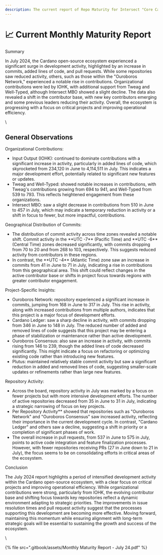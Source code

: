 ```yaml
---
description: The current report of Repo Maturity for Intersect "Core Cardano" Projects
---
```


# 📈 Current Monthly Maturity Report

Summary

In July 2024, the Cardano open-source ecosystem experienced a significant surge in development activity, highlighted by an increase in commits, added lines of code, and pull requests. While some repositories saw reduced activity, others, such as those within the "Ouroboros Network," experienced a notable rise in contributions. Organizational contributions were led by IOHK, with additional support from Tweag and Well-Typed, although Intersect MBO showed a slight decline. The data also revealed a shift in the contributor base, with new key contributors emerging and some previous leaders reducing their activity. Overall, the ecosystem is progressing with a focus on critical projects and improving operational efficiency.

\


## General Observations

Organizational Contributions:

* Input Output (IOHK): continued to dominate contributions with a significant increase in activity, particularly in added lines of code, which skyrocketed from 234,120 in June to 4,114,511 in July. This indicates a major development effort, potentially related to significant new features or updates.
* Tweag and Well-Typed: showed notable increases in contributions, with Tweag's contributions growing from 694 to 941, and Well-Typed from 539 to 793. This reflects heightened engagement from these organizations.
* Intersect MBO: saw a slight decrease in contributions from 510 in June to 457 in July, which may indicate a temporary reduction in activity or a shift in focus to fewer, but more impactful, contributions.

Geographical Distribution of Commits:

* The distribution of commit activity across time zones revealed a notable shift. Commit activity in the \*\*UTC -7\*\* (Pacific Time) and \*\*UTC -6\*\* (Central Time) zones decreased significantly, with commits dropping from 70 to 20 and from 268 to 103, respectively. This suggests reduced activity from contributors in these regions.
* In contrast, the \*\*UTC -4\*\* (Atlantic Time) zone saw an increase in commits from 41 in June to 71 in July, indicating a rise in contributions from this geographical area. This shift could reflect changes in the active contributor base or shifts in project focus towards regions with greater contributor engagement.

Project-Specific Insights:

* Ouroboros Network: repository experienced a significant increase in commits, jumping from 168 in June to 317 in July. This rise in activity, along with increased contributions from multiple authors, indicates that this project is a major focus of development efforts.
* Cardano Ledger: saw a sharp decline in activity, with commits dropping from 346 in June to 148 in July. The reduced number of added and removed lines of code suggests that this project may be entering a phase of stabilization or maintenance rather than active development.
* Ouroboros Consensus: also saw an increase in activity, with commits rising from 146 to 239, though the added lines of code decreased significantly. This might indicate a focus on refactoring or optimizing existing code rather than introducing new features.
* Plutus: maintained relatively stable commit activity but saw a significant reduction in added and removed lines of code, suggesting smaller-scale updates or refinements rather than large new features.

Repository Activity:

* Across the board, repository activity in July was marked by a focus on fewer projects but with more intensive development efforts. The number of active repositories decreased from 35 in June to 31 in July, indicating a strategic narrowing of focus on key projects.
* Per Repository Activity\*\* showed that repositories such as "Ouroboros Network" and "Ouroboros Consensus" saw increased activity, reflecting their importance in the current development cycle. In contrast, "Cardano Ledger" and others saw a decline, suggesting a shift in priority or a completion of significant phases of work.
* The overall increase in pull requests, from 537 in June to 575 in July, points to active code integration and feature finalization processes. However, with fewer repositories receiving PRs (27 in June down to 21 in July), the focus seems to be on consolidating efforts in critical areas of the ecosystem.

Conclusion

The July 2024 report highlights a period of intensified development activity within the Cardano open-source ecosystem, with a clear focus on critical projects and improving operational efficiency. While organizational contributions were strong, particularly from IOHK, the evolving contributor base and shifting focus towards key repositories reflect a dynamic environment adapting to strategic priorities. The improvements in issue resolution times and pull request activity suggest that the processes supporting this development are becoming more effective. Moving forward, maintaining this momentum while ensuring alignment with long-term strategic goals will be essential to sustaining the growth and success of the ecosystem.

\


{% file src=".gitbook/assets/Monthly Maturity Report - July 24.pdf" %}
